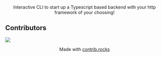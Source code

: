 <p align="center">
  Interactive CLI to start up a Typescript based backend with your http framework of your choosing!
</p>

<h2 id="contributors">Contributors</h2>

<a href="https://github.com/barrybtw/create-drippy-api/graphs/contributors">
  <img src="https://contrib.rocks/image?repo=barrybtw/create-drippy-api" />
</a>

<p align="center">
  Made with <a rel="noopener noreferrer" target="_blank" href="https://contrib.rocks">contrib.rocks</a>
</p>
